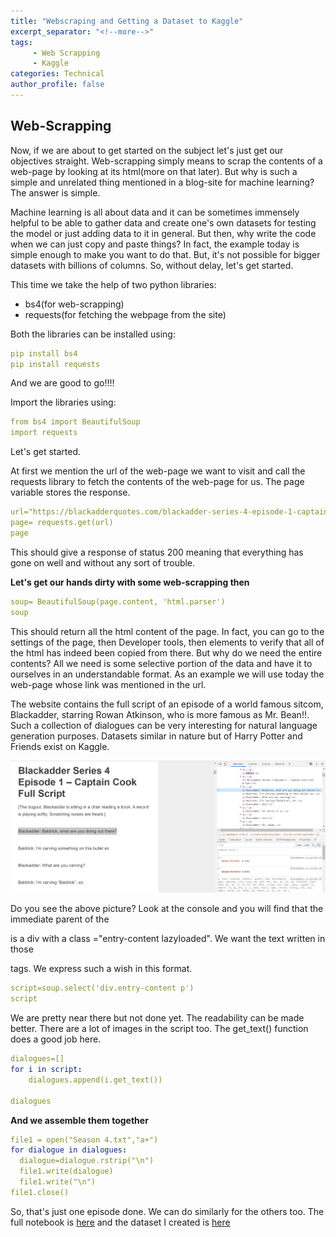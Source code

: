 ```yaml
---
title: "Webscraping and Getting a Dataset to Kaggle"
excerpt_separator: "<!--more-->"
tags:
     - Web Scrapping
     - Kaggle
categories: Technical
author_profile: false
---
```



##  Web-Scrapping

Now, if we are about to get started on the subject let's just get our objectives straight. Web-scrapping simply means to scrap the contents of a web-page by looking at its html(more on that later). But why is such a simple and unrelated thing mentioned in a blog-site for machine learning? The answer is simple.

Machine learning is all about data and it can be sometimes immensely helpful to be able to gather data and create one's own datasets for testing the model or just adding data to it in general. But then, why write the code when we can just copy and paste things? In fact, the example today is simple enough to make you want to do that. But, it's not possible for bigger datasets with billions of columns. So, without delay, let's get started.

This time we take the help of two python libraries:
* bs4(for web-scrapping)
* requests(for fetching the webpage from the site)

Both the libraries can be installed using:

<!--more-->
```yaml
pip install bs4
pip install requests
```

And we are good to go!!!!

Import the libraries using:

```yaml
from bs4 import BeautifulSoup
import requests
```

Let's get started.

At first we mention the url of the web-page we want to visit and call the requests library to fetch the contents of the web-page for us. The page variable stores the response.
```yaml
url="https://blackadderquotes.com/blackadder-series-4-episode-1-captain-cook-full-script"
page= requests.get(url)
page 
```

This should give a response of status 200 meaning that everything has gone on well and without any sort of trouble.

**Let's get our hands dirty with some web-scrapping then**

```yaml
soup= BeautifulSoup(page.content, 'html.parser')
soup
```
This should return all the html content of the page. In fact, you can go to the settings of the page, then Developer tools, then elements to verify that all of the html has indeed been copied from there. But why do we need the entire contents? All we need is some selective portion of the data and have it to ourselves in an understandable format.
As an example we will use today the web-page whose link was mentioned in the url. 

The website contains the full script of an episode of a world famous sitcom, Blackadder, starring Rowan Atkinson, who is more famous as Mr. Bean!!. Such a collection of dialogues can be very interesting for natural language generation purposes. Datasets similar in nature but of Harry Potter and Friends exist on Kaggle.

<img src="/assets/images/Web-scrapping.jpg">

Do you see the above picture? Look at the console and you will find that the immediate parent of the <p> is a div with a class ="entry-content lazyloaded". We want the text written in those <p> tags. We express such a wish in this format.
```yaml
script=soup.select('div.entry-content p')
script
```

We are pretty near there but not done yet. The readability can be made better. There are a lot of images in the script too. The get_text() function does a good job here.
```yaml
dialogues=[]
for i in script:
    dialogues.append(i.get_text())
    
dialogues
```

**And we assemble them together**
```yaml
file1 = open("Season 4.txt","a+")
for dialogue in dialogues:
  dialogue=dialogue.rstrip("\n")
  file1.write(dialogue)
  file1.write("\n")
file1.close()
```
So, that's just one episode done. We can do similarly for the others too. The full notebook is [here](https://github.com/SOUMEE2000/Natural-Language-Processing/blob/main/Created%20Datasets/Blackadder_webScraping.ipynb) and the dataset I created is [here](https://www.kaggle.com/soumee2000/blackadderfullscriptsrowan-atkinson)
